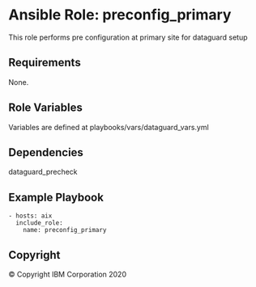 # Ansible Role: preconfig_primary 
 This role performs pre configuration at primary site for dataguard setup
## Requirements
None.

## Role Variables
Variables are defined at playbooks/vars/dataguard_vars.yml  
## Dependencies
dataguard_precheck

## Example Playbook

    - hosts: aix
      include_role:
        name: preconfig_primary

## Copyright
© Copyright IBM Corporation 2020
